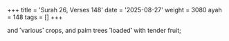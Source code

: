 +++
title = 'Surah 26, Verses 148'
date = '2025-08-27'
weight = 3080
ayah = 148
tags = []
+++

and ˹various˺ crops, and palm trees ˹loaded˺ with tender fruit;